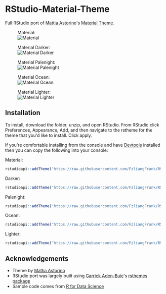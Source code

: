 # RStudio-Material-Theme

Full RStudio port of [Mattia Astorino](https://github.com/equinusocio)'s [Material Theme](https://github.com/material-theme/vsc-material-theme).

<figure>
    <figcaption>Material:</figcaption>
    <img src="https://github.com/lusignan/RStudio-Material-Theme/blob/main/img/material-preview.png"
         alt="Material">    
</figure>

<figure>
    <figcaption>Material Darker:</figcaption>
    <img src="https://github.com/lusignan/RStudio-Material-Theme/blob/main/img/material-darker-preview.png"
         alt="Material Darker">    
</figure>

<figure>
    <figcaption>Material Palenight:</figcaption>
    <img src="https://github.com/lusignan/RStudio-Material-Theme/blob/main/img/material-palenight-preview.png"
         alt="Material Palenight">
</figure>

<figure>
    <figcaption>Material Ocean:</figcaption>
    <img src="https://github.com/lusignan/RStudio-Material-Theme/blob/main/img/material-ocean-preview.png"
         alt="Material Ocean">    
</figure>

<figure>
    <figcaption>Material Lighter:</figcaption>
    <img src="https://github.com/lusignan/RStudio-Material-Theme/blob/main/img/material-lighter-preview.png"
         alt="Material Lighter">
</figure>

## Installation
To install, download the folder, unzip, and open RStudio. From RStudio click Preferences, Appearance, Add, and then navigate to the rstheme for the theme that you'd like to install. Click apply.

If you're comfortable installing from the console and have [Devtools](https://github.com/r-lib/devtools) installed then you can copy the following into your console:

Material:
```r
rstudioapi::addTheme("https://raw.githubusercontent.com/FzliangFrank/RStudio-Material-Theme/main/material.rstheme", apply = TRUE)
```
Darker:
```r
rstudioapi::addTheme("https://raw.githubusercontent.com/FzliangFrank/RStudio-Material-Theme/main/material-darker.rstheme", apply = TRUE)
```
Palenight:
```r
rstudioapi::addTheme("https://raw.githubusercontent.com/FzliangFrank/RStudio-Material-Theme/main/material-palenight.rstheme", apply = TRUE)
```
Ocean:
```r
rstudioapi::addTheme("https://raw.githubusercontent.com/FzliangFrank/RStudio-Material-Theme/main/material-ocean-coral-highlight.rstheme", apply = TRUE)
```
Lighter:
```r
rstudioapi::addTheme("https://raw.githubusercontent.com/FzliangFrank/RStudio-Material-Theme/main/material-lighter.rstheme", apply = TRUE)
```

## Acknowledgements
* Theme by [Mattia Astorino](https://github.com/equinusocio)
* RStudio port was largely built using [Garrick Aden-Buie](https://github.com/gadenbuie)'s [rsthemes package](https://github.com/gadenbuie/rsthemes)
* Sample code comes from [R for Data Science](https://r4ds.had.co.nz/)
